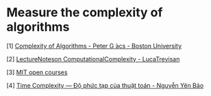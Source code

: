 
# Measure the complexity of algorithms

[1] [Complexity of Algorithms - Peter G ́acs - Boston University](http://web.cs.elte.hu/~lovasz/complexity.pdf)

[2] [LectureNoteson ComputationalComplexity - LucaTrevisan ](https://people.eecs.berkeley.edu/~luca/notes/complexitynotes02.pdf)

[3] [MIT open courses](https://ocw.mit.edu/courses/electrical-engineering-and-computer-science/6-006-introduction-to-algorithms-fall-2011/lecture-notes/)

[4] [Time Complexity — Độ phức tạp của thuật toán - Nguyễn Yên Bảo ](https://medium.com/@yenbao1340/time-complexity-%C4%91%E1%BB%99-ph%E1%BB%A9c-t%E1%BA%A1p-c%E1%BB%A7a-thu%E1%BA%ADt-to%C3%A1n-d4d1102ae29f)

